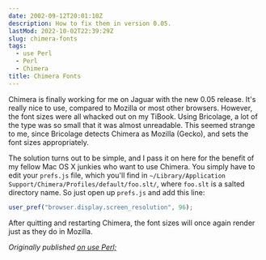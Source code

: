 ```yaml
---
date: 2002-09-12T20:01:10Z
description: How to fix them in version 0.05.
lastMod: 2022-10-02T22:39:29Z
slug: chimera-fonts
tags:
  - use Perl
  - Perl
  - Chimera
title: Chimera Fonts
---
```


Chimera is finally working for me on Jaguar with the new 0.05 release. It's
really nice to use, compared to Mozilla or most other browsers. However, the
font sizes were all whacked out on my TiBook. Using Bricolage, a lot of the type
was so small that it was almost unreadable. This seemed strange to me, since
Bricolage detects Chimera as Mozilla (Gecko), and sets the font sizes
appropriately.

The solution turns out to be simple, and I pass it on here for the benefit of my
fellow Mac OS X junkies who want to use Chimera. You simply have to edit your
`prefs.js` file, which you'll find in `~/Library/Application
Support/Chimera/Profiles/default/foo.slt/`, where `foo.slt` is a salted
directory name. So just open up `prefs.js` and add this line:

``` js
user_pref("browser.display.screen_resolution", 96);
```

After quitting and restarting Chimera, the font sizes will once again render
just as they do in Mozilla.

*Originally published [on use Perl;]*

  [on use Perl;]: https://use-perl.github.io/user/Theory/journal/7710/
    "use.perl.org journal of Theory: “Chimera Fonts”"
